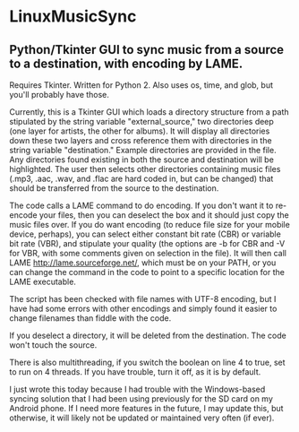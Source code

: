 # LinuxMusicSync
## Python/Tkinter GUI to sync music from a source to a destination, with encoding by LAME.

Requires Tkinter. Written for Python 2. Also uses os, time, and glob, but you'll probably have those.

Currently, this is a Tkinter GUI which loads a directory structure from a path stipulated by the string variable "external_source," two directories deep (one layer for artists, the other for albums). It will display all directories down these two layers and cross reference them with directories in the string variable "destination." Example directories are provided in the file. Any directories found existing in both the source and destination will be highlighted. The user then selects other directories containing music files (.mp3, .aac, .wav, and .flac are hard coded in, but can be changed) that should be transferred from the source to the destination. 

The code calls a LAME command to do encoding. If you don't want it to re-encode your files, then you can deselect the box and it should just copy the music files over. If you do want encoding (to reduce file size for your mobile device, perhaps), you can select either constant bit rate (CBR) or variable bit rate (VBR), and stipulate your quality (the options are -b<quality> for CBR and -V<quality> for VBR, with some comments given on selection in the file). It will then call LAME <http://lame.sourceforge.net/>, which must be on your PATH, or you can change the command in the code to point to a specific location for the LAME executable. 

The script has been checked with file names with UTF-8 encoding, but I have had some errors with other encodings and simply found it easier to change filenames than fiddle with the code. 

If you deselect a directory, it will be deleted from the destination. The code won't touch the source.

There is also multithreading, if you switch the boolean on line 4 to true, set to run on 4 threads. If you have trouble, turn it off, as it is by default. 

I just wrote this today because I had trouble with the Windows-based syncing solution that I had been using previously for the SD card on my Android phone. If I need more features in the future, I may update this, but otherwise, it will likely not be updated or maintained very often (if ever).
